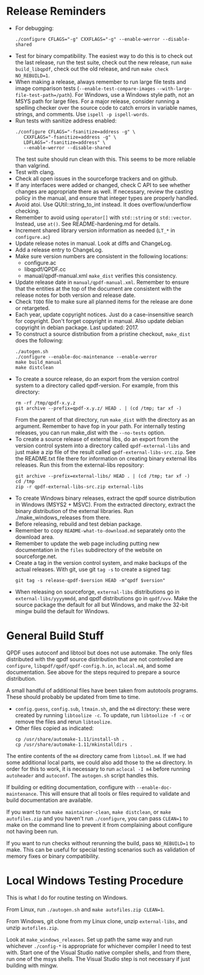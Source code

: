 # Release Reminders

* For debugging:
  ```
  ./configure CFLAGS="-g" CXXFLAGS="-g" --enable-werror --disable-shared
  ```
* Test for binary compatibility. The easiest way to do this is to check out the last release, run the test suite, check out the new release, run `make build_libqpdf`, check out the old release, and run `make check NO_REBUILD=1`.
* When making a release, always remember to run large file tests and image comparison tests (`--enable-test-compare-images` `--with-large-file-test-path=/path`). For Windows, use a Windows style path, not an MSYS path for large files. For a major release, consider running a spelling checker over the source code to catch errors in variable names, strings, and comments. Use `ispell -p ispell-words`.
* Run tests with sanitize address enabled:
  ```
  ./configure CFLAGS="-fsanitize=address -g" \
     CXXFLAGS="-fsanitize=address -g" \
     LDFLAGS="-fsanitize=address" \
     --enable-werror --disable-shared
  ```
  The test suite should run clean with this. This seems to be more reliable than valgrind.
* Test with clang.
* Check all open issues in the sourceforge trackers and on github.
* If any interfaces were added or changed, check C API to see whether changes are appropriate there as well.  If necessary, review the casting policy in the manual, and ensure that integer types are properly handled.
* Avoid atoi. Use QUtil::string_to_int instead. It does overflow/underflow checking.
* Remember to avoid using `operator[]` with `std::string` or `std::vector`. Instead, use `at()`. See README-hardening.md for details.
* Increment shared library version information as needed (`LT_*` in `configure.ac`)
* Update release notes in manual. Look at diffs and ChangeLog.
* Add a release entry to ChangeLog.
* Make sure version numbers are consistent in the following locations:
  * configure.ac
  * libqpdf/QPDF.cc
  * manual/qpdf-manual.xml
  `make_dist` verifies this consistency.
* Update release date in `manual/qpdf-manual.xml`.  Remember to ensure that the entities at the top of the document are consistent with the release notes for both version and release date.
* Check `TODO` file to make sure all planned items for the release are done or retargeted.
* Each year, update copyright notices. Just do a case-insensitive search for copyright. Don't forget copyright in manual. Also update debian copyright in debian package. Last updated: 2017.
* To construct a source distribution from a pristine checkout, `make_dist` does the following:
  ```
  ./autogen.sh
  ./configure --enable-doc-maintenance --enable-werror
  make build_manual
  make distclean
  ```
* To create a source release, do an export from the version control system to a directory called qpdf-version.  For example, from this directory:
  ```
  rm -rf /tmp/qpdf-x.y.z
  git archive --prefix=qpdf-x.y.z/ HEAD . | (cd /tmp; tar xf -)
  ```
  From the parent of that directory, run `make_dist` with the directory as an argument.  Remember to have fop in your path.  For internally testing releases, you can run make_dist with the `--no-tests` option.
* To create a source release of external libs, do an export from the version control system into a directory called `qpdf-external-libs` and just make a zip file of the result called `qpdf-external-libs-src.zip`.  See the README.txt file there for information on creating binary external libs releases. Run this from the external-libs repository:
  ```
  git archive --prefix=external-libs/ HEAD . | (cd /tmp; tar xf -)
  cd /tmp
  zip -r qpdf-external-libs-src.zip external-libs
  ```
* To create Windows binary releases, extract the qpdf source distribution in Windows (MSYS2 + MSVC).  From the extracted directory, extract the binary distribution of the external libraries.  Run ./make_windows_releases from there.
* Before releasing, rebuild and test debian package.
* Remember to copy `README-what-to-download.md` separately onto the download area.
* Remember to update the web page including putting new documentation in the `files` subdirectory of the website on sourceforge.net.
* Create a tag in the version control system, and make backups of the actual releases.  With git, use git `tag -s` to create a signed tag:
  ```
  git tag -s release-qpdf-$version HEAD -m"qpdf $version"
  ```
* When releasing on sourceforge, `external-libs` distributions go in `external-libs/yyyymmdd`, and qpdf distributions go in `qpdf/vvv`. Make the source package the default for all but Windows, and make the 32-bit mingw build the default for Windows.

# General Build Stuff

QPDF uses autoconf and libtool but does not use automake.  The only files distributed with the qpdf source distribution that are not controlled are `configure`, `libqpdf/qpdf/qpdf-config.h.in`, `aclocal.m4`, and some documentation.  See above for the steps required to prepare a source distribution.

A small handful of additional files have been taken from autotools programs.  These should probably be updated from time to time.
* `config.guess`, `config.sub`, `ltmain.sh`, and the `m4` directory: these were created by running `libtoolize -c`.  To update, run `libtoolize -f -c` or remove the files and rerun `libtoolize`.
* Other files copied as indicated:
  ```
  cp /usr/share/automake-1.11/install-sh .
  cp /usr/share/automake-1.11/mkinstalldirs .
  ```

The entire contents of the `m4` directory came from `libtool.m4`.  If we had some additional local parts, we could also add those to the `m4` directory.  In order for this to work, it is necessary to run `aclocal -I m4` before running `autoheader` and `autoconf`. The `autogen.sh` script handles this.

If building or editing documentation, configure with `--enable-doc-maintenance`.  This will ensure that all tools or files required to validate and build documentation are available.

If you want to run `make maintainer-clean`, `make distclean`, or `make autofiles.zip` and you haven't run `./configure`, you can pass `CLEAN=1` to make on the command line to prevent it from complaining about configure not having been run.

If you want to run checks without rerunning the build, pass `NO_REBUILD=1` to make. This can be useful for special testing scenarios such as validation of memory fixes or binary compatibility.

# Local Windows Testing Procedure

This is what I do for routine testing on Windows.

From Linux, run `./autogen.sh` and `make autofiles.zip CLEAN=1`.

From Windows, git clone from my Linux clone, unzip `external-libs`, and unzip `autofiles.zip`.

Look at `make_windows_releases`. Set up path the same way and run whichever `./config-*` is appropriate for whichever compiler I need to test with. Start one of the Visual Studio native compiler shells, and from there, run one of the msys shells. The Visual Studio step is not necessary if just building with mingw.

